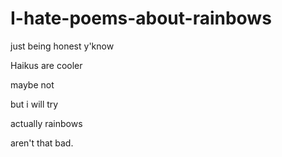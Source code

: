 # I-hate-poems-about-rainbows
just being honest y'know


Haikus are cooler

maybe not

but i will try 

actually rainbows 

aren't that bad.
